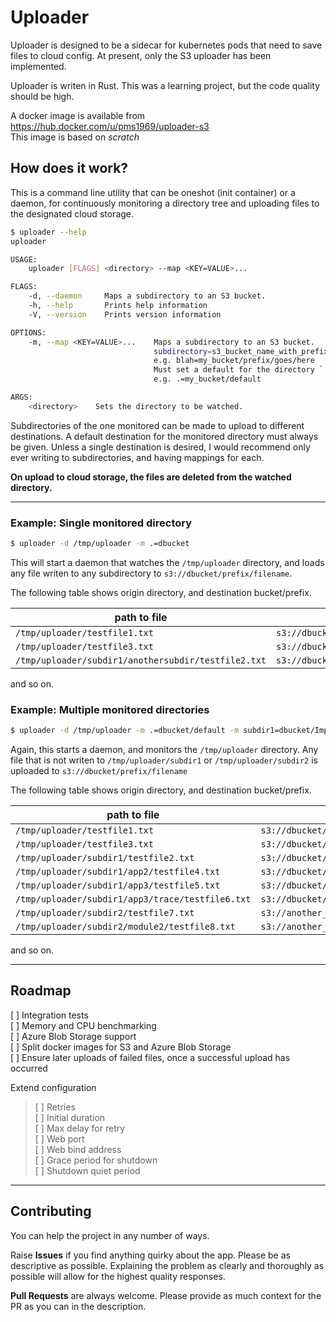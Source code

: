 # Uploader
Uploader is designed to be a sidecar for kubernetes pods that need to save files to cloud config.  At present, only the S3 uploader has been implemented.

Uploader is writen in Rust.  This was a learning project, but the code quality should be high.

A docker image is available from https://hub.docker.com/u/pms1969/uploader-s3  
This image is based on *scratch*

## How does it work?
This is a command line utility that can be oneshot (init container) or a daemon, for continuously monitoring a directory tree and uploading files to the designated cloud storage.

```bash
$ uploader --help
uploader

USAGE:
    uploader [FLAGS] <directory> --map <KEY=VALUE>...

FLAGS:
    -d, --daemon     Maps a subdirectory to an S3 bucket.
    -h, --help       Prints help information
    -V, --version    Prints version information

OPTIONS:
    -m, --map <KEY=VALUE>...    Maps a subdirectory to an S3 bucket.
                                subdirectory=s3_bucket_name_with_prefix.
                                e.g. blah=my_bucket/prefix/goes/here
                                Must set a default for the directory `.`.
                                e.g. .=my_bucket/default

ARGS:
    <directory>    Sets the directory to be watched.
```

Subdirectories of the one monitored can be made to upload to different destinations.  A default destination for the monitored directory must always
be given.  Unless a single destination is desired, I would recommend only ever writing to subdirectories, and having mappings for each.

**On upload to cloud storage, the files are deleted from the watched directory.**

---
### **Example: Single monitored directory**
```bash
$ uploader -d /tmp/uploader -m .=dbucket
```

This will start a daemon that watches the `/tmp/uploader` directory, and loads any file writen to any subdirectory to `s3://dbucket/prefix/filename`.  

The following table shows origin directory, and destination bucket/prefix.

| path to file | destination |
| --- | --- |
| `/tmp/uploader/testfile1.txt` | `s3://dbucket/testfile1.txt` |
| `/tmp/uploader/testfile3.txt` | `s3://dbucket/testfile3.txt` |
| `/tmp/uploader/subdir1/anothersubdir/testfile2.txt` | `s3://dbucket/subdir1/anothersubdir/testfile2.txt` |

and so on.

### **Example: Multiple monitored directories**
```bash
$ uploader -d /tmp/uploader -m .=dbucket/default -m subdir1=dbucket/Important -m subdir2=another_bucket/NeedsPriority/app1
```

Again, this starts a daemon, and monitors the `/tmp/uploader` directory.  Any file that is not writen to `/tmp/uploader/subdir1` or `/tmp/uploader/subdir2` is uploaded to `s3://dbucket/prefix/filename`

The following table shows origin directory, and destination bucket/prefix.

| path to file | destination |
| --- | --- |
| `/tmp/uploader/testfile1.txt` | `s3://dbucket/testfile1.txt` |
| `/tmp/uploader/testfile3.txt` | `s3://dbucket/testfile3.txt` |
| `/tmp/uploader/subdir1/testfile2.txt` | `s3://dbucket/Important/testfile2.txt` |
| `/tmp/uploader/subdir1/app2/testfile4.txt` | `s3://dbucket/Important/app2/testfile4.txt` |
| `/tmp/uploader/subdir1/app3/testfile5.txt` | `s3://dbucket/Important/app3/testfile5.txt` |
| `/tmp/uploader/subdir1/app3/trace/testfile6.txt` | `s3://dbucket/Important/app3/trace/testfile6.txt` |
| `/tmp/uploader/subdir2/testfile7.txt` | `s3://another_bucket/NeedsPriority/app1/testfile7.txt` |
| `/tmp/uploader/subdir2/module2/testfile8.txt` | `s3://another_bucket/NeedsPriority/app1/module2/testfile8.txt` |

and so on.

---
## Roadmap

[ ] Integration tests  
[ ] Memory and CPU benchmarking  
[ ] Azure Blob Storage support  
[ ] Split docker images for S3 and Azure Blob Storage  
[ ] Ensure later uploads of failed files, once a successful upload has occurred  

Extend configuration

> [ ] Retries  
> [ ] Initial duration  
> [ ] Max delay for retry  
> [ ] Web port  
> [ ] Web bind address  
> [ ] Grace period for shutdown  
> [ ] Shutdown quiet period  

---
## Contributing

You can help the project in any number of ways.  

Raise **Issues** if you find anything quirky about the app. Please be as descriptive as possible. Explaining the problem as clearly and thoroughly as possible will allow for the highest quality responses.

**Pull Requests** are always welcome.  Please provide as much context for the PR as you can in the description.
